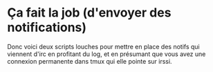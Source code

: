 # Ça fait la job (d'envoyer des notifications)

Donc voici deux scripts louches pour mettre en place des notifs qui viennent d'irc en profitant du log, et en présumant que vous avez une connexion permanente dans tmux qui elle pointe sur irssi.

